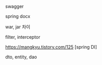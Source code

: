swagger

spring docx

war, jar 차이

filter, interceptor

https://mangkyu.tistory.com/125 [spring DI]

dto, entity, dao

